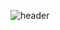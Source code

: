 ![header](https://capsule-render.vercel.app/api?type=waving&color=gradient&fontColor=ffffff&fontAlign-20&fontAlignY=40&height=200&section=header&text=Hello,%20I'm%20SeorinKim&fontSize=32)

<!--
### Hi there 👋
**seorinn/seorinn** is a ✨ _special_ ✨ repository because its `README.md` (this file) appears on your GitHub profile.

Here are some ideas to get you started:

- 🔭 I’m currently working on ...
- 🌱 I’m currently learning ...
- 👯 I’m looking to collaborate on ...
- 🤔 I’m looking for help with ...
- 💬 Ask me about ...
- 📫 How to reach me: ...
- 😄 Pronouns: ...
- ⚡ Fun fact: ...
-->
